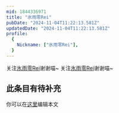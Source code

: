 ```yaml
---
mid: 1844336971
title: "氷雨零Rei"
pubDate: "2024-11-04T11:22:13.581Z"
updatedDate: "2024-11-04T11:22:13.581Z"
profile:
  {
    Nickname: ["氷雨零Rei"],
  }
---
```


关注[氷雨零Rei](https://space.bilibili.com/1844336971)谢谢喵~ 关注[氷雨零Rei](https://space.bilibili.com/1844336971)谢谢喵~

## 此条目有待补充
你可以在[这里](https://github.com/Yuhanawa/VTuber.ICU/edit/master/src/content/v/氷雨零Rei/index.md)编辑本文
